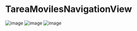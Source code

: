 # TareaMovilesNavigationView
![image](https://user-images.githubusercontent.com/119389773/216497987-8004c789-a3c9-482b-80b3-927ef04a9796.png)
![image](https://user-images.githubusercontent.com/119389773/216497836-d0d56216-4ba8-48ac-9fa4-99fa343d9341.png)
![image](https://user-images.githubusercontent.com/119389773/216497863-ce16ab00-ce17-45a9-a0ac-3b12df607629.png)
